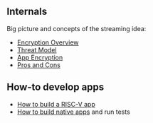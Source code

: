 ## Internals

Big picture and concepts of the streaming idea:

- [Encryption Overview](encryption-overview.md)
- [Threat Model](threat-model.md)
- [App Encryption](app-encryption.md)
- [Pros and Cons](pros-and-cons.md)


## How-to develop apps

- [How to build a RISC-V app](app-dev.md)
- [How to build native apps](build-native.md) and run tests

